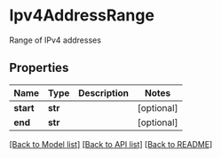 # Ipv4AddressRange

Range of IPv4 addresses
## Properties
Name | Type | Description | Notes
------------ | ------------- | ------------- | -------------
**start** | **str** |  | [optional] 
**end** | **str** |  | [optional] 

[[Back to Model list]](../README.md#documentation-for-models) [[Back to API list]](../README.md#documentation-for-api-endpoints) [[Back to README]](../README.md)


